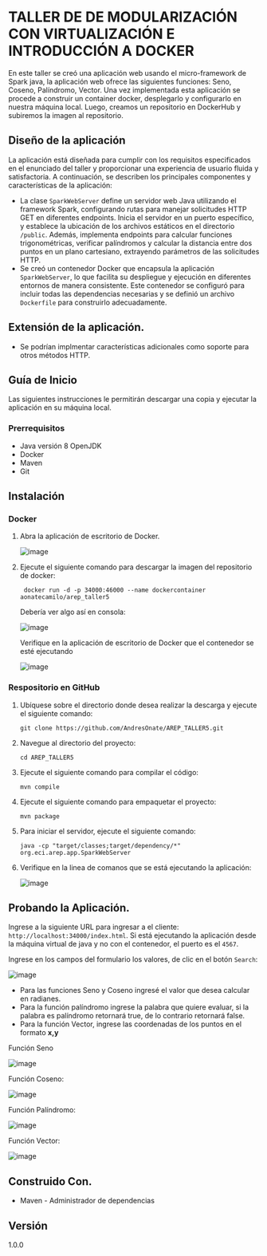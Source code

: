 # TALLER DE DE MODULARIZACIÓN CON VIRTUALIZACIÓN E INTRODUCCIÓN A DOCKER

En este  taller se creó una aplicación web usando el micro-framework de Spark java, la aplicación web ofrece las siguientes funciones: Seno, Coseno, Palíndromo, Vector. Una vez implementada esta aplicación se procede a construir un container docker, desplegarlo y configurarlo en nuestra máquina local. Luego, creamos un repositorio en DockerHub y subiremos la imagen al repositorio.

## Diseño de la aplicación

La aplicación está diseñada para cumplir con los requisitos especificados en el enunciado del taller y proporcionar una experiencia de usuario fluida y satisfactoria. A continuación, se describen los principales componentes y características de la aplicación:

- La clase `SparkWebServer` define un servidor web Java utilizando el framework Spark, configurando rutas para manejar solicitudes HTTP GET en diferentes endpoints. Inicia el servidor en un puerto específico, y establece la ubicación de los archivos estáticos en el directorio `/public`. Además, implementa endpoints para calcular funciones trigonométricas, verificar palíndromos y calcular la distancia entre dos puntos en un plano cartesiano, extrayendo parámetros de las solicitudes HTTP.
- Se creó un contenedor Docker que encapsula la aplicación `SparkWebServer`, lo que facilita su despliegue y ejecución en diferentes entornos de manera consistente. Este contenedor se configuró para incluir todas las dependencias necesarias y se definió un archivo `Dockerfile` para construirlo adecuadamente. 

## Extensión de la aplicación.

- Se podrían implmentar características adicionales como soporte para otros métodos HTTP.

## Guía de Inicio

Las siguientes instrucciones le permitirán descargar una copia y ejecutar la aplicación en su máquina local.

### Prerrequisitos

- Java versión 8 OpenJDK
- Docker
- Maven
- Git

## Instalación 

### Docker

1. Abra la aplicación de escritorio de Docker.

   ![image](https://github.com/AndresOnate/AREP_TALLER5/assets/63562181/f1051197-c00b-4603-9dfd-d427a26d0eab)

2. Ejecute el siguiente comando para descargar la imagen del repositorio de docker:
   
     ``` docker run -d -p 34000:46000 --name dockercontainer aonatecamilo/arep_taller5```

   Debería ver algo así en consola:

   ![image](https://github.com/AndresOnate/AREP_TALLER5/assets/63562181/828a8d77-43ac-4a8f-8d48-cf1025df14c1)

   Verifique en la aplicación de escritorio de Docker que el contenedor se esté ejecutando
   
   ![image](https://github.com/AndresOnate/AREP_TALLER5/assets/63562181/8ca8bc5c-0b3a-4623-999f-2ccaa638424c)

### Respositorio en GitHub

1. Ubíquese sobre el directorio donde desea realizar la descarga y ejecute el siguiente comando:
   
     ``` git clone https://github.com/AndresOnate/AREP_TALLER5.git ```

2. Navegue al directorio del proyecto:
   
      ``` cd AREP_TALLER5 ```

3. Ejecute el siguiente comando para compilar el código:

      ``` mvn compile ```

5.  Ejecute el siguiente comando para empaquetar el proyecto:
   
      ``` mvn package ``` 

6. Para iniciar el servidor, ejecute el siguiente comando:

    ``` java -cp "target/classes;target/dependency/*" org.eci.arep.app.SparkWebServer ```

7. Verifique en la linea de comanos que se está ejecutando la aplicación:
   
   ![image](https://github.com/AndresOnate/AREP_TALLER5/assets/63562181/f11f64cd-7c95-4dda-825d-4f1ad2b42fe0)


   
## Probando la Aplicación.  

Ingrese a la siguiente URL para ingresar a el cliente: `http://localhost:34000/index.html`.
Si está ejecutando la aplicación desde la máquina virtual de java y no con el contenedor, el puerto es el `4567`.

Ingrese en los campos del formulario los valores, de clic en el botón `Search`:

![image](https://github.com/AndresOnate/AREP_TALLER5/assets/63562181/c5247754-f588-45cc-a17c-d3c1d6ec1523)

- Para las funciones Seno y Coseno ingresé el valor que desea calcular en radianes.
- Para la función palíndromo ingrese la palabra que quiere evaluar, si la palabra es palíndromo retornará true,  de lo contrario retornará false.
- Para la función Vector, ingrese las coordenadas de los puntos en el formato **x,y**

Función Seno

![image](https://github.com/AndresOnate/AREP_TALLER5/assets/63562181/d274867a-72f4-4836-928d-1bbfa156466a)

Función Coseno:

![image](https://github.com/AndresOnate/AREP_TALLER5/assets/63562181/ffd854f5-161e-488f-81cb-ee758fd96d32)

Función Palíndromo:

![image](https://github.com/AndresOnate/AREP_TALLER5/assets/63562181/f262cc30-8a0e-4bc4-8f60-fa69fd3dde0f)

Función Vector:

![image](https://github.com/AndresOnate/AREP_TALLER5/assets/63562181/edce534b-8d37-4587-9141-4caaafbd5aea)


## Construido Con. 

- Maven - Administrador de dependencias

## Versión
1.0.0
